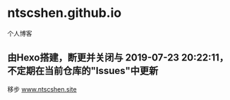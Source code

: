 # ntscshen.github.io
个人博客

由Hexo搭建，断更并关闭与 2019-07-23 20:22:11，不定期在当前仓库的"Issues"中更新
---------
移步 www.ntscshen.site
